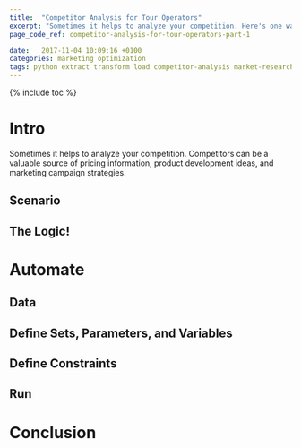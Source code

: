 ```yaml
---
title:  "Competitor Analysis for Tour Operators"
excerpt: "Sometimes it helps to analyze your competition. Here's one way of automating this..."
page_code_ref: competitor-analysis-for-tour-operators-part-1

date:   2017-11-04 10:09:16 +0100
categories: marketing optimization
tags: python extract transform load competitor-analysis market-research intelligence
---
```


{% include toc %}

# Intro
Sometimes it helps to analyze your competition.
Competitors can be a valuable source of pricing
information, product development ideas, and
marketing campaign strategies.

## Scenario

## The Logic!

# Automate

## Data

## Define Sets, Parameters, and Variables

## Define Constraints

## Run

# Conclusion
